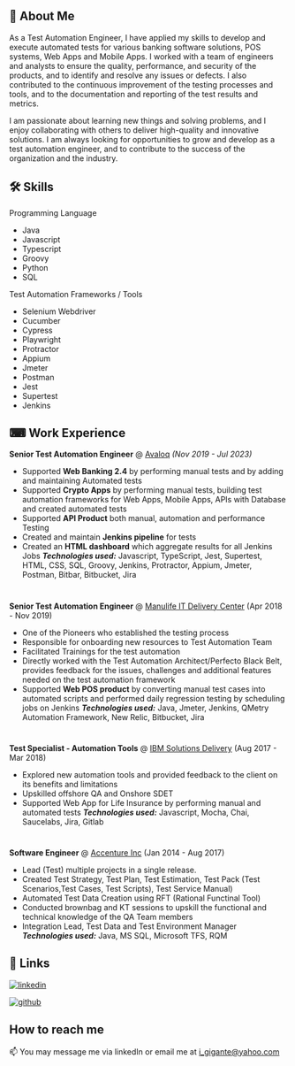 
## 🚀 About Me
As a Test Automation Engineer, I have applied my skills to develop and execute automated tests for various banking software solutions, POS systems, Web Apps and Mobile Apps. I worked with a team of engineers and analysts to ensure the quality, performance, and security of the products, and to identify and resolve any issues or defects. I also contributed to the continuous improvement of the testing processes and tools, and to the documentation and reporting of the test results and metrics. 

I am passionate about learning new things and solving problems, and I enjoy collaborating with others to deliver high-quality and innovative solutions. I am always looking for opportunities to grow and develop as a test automation engineer, and to contribute to the success of the organization and the industry.


## 🛠 Skills
Programming Language

* Java
* Javascript
* Typescript
* Groovy
* Python
* SQL

Test Automation Frameworks / Tools

* Selenium Webdriver
* Cucumber
* Cypress
* Playwright
* Protractor
* Appium
* Jmeter
* Postman
* Jest
* Supertest
* Jenkins



## ⌨ Work Experience

**Senior Test Automation Engineer** @ [Avaloq](https://www.avaloq.com/) _(Nov 2019 - Jul 2023)_ 

  - Supported **Web Banking 2.4** by performing manual tests and by adding and maintaining Automated tests
  - Supported **Crypto Apps** by performing manual tests, building test automation frameworks for Web Apps, Mobile Apps, APIs with Database and created automated tests 
  - Supported **API Product** both manual, automation and performance Testing
  - Created and maintain **Jenkins pipeline** for tests
  - Created an **HTML dashboard** which aggregate results for all Jenkins Jobs
   **_Technologies used:_** Javascript, TypeScript, Jest, Supertest, HTML, CSS, SQL, Groovy, Jenkins, Protractor, Appium, Jmeter, Postman, Bitbar, Bitbucket, Jira
#

**Senior Test Automation Engineer** @ [Manulife IT Delivery Center](https://www.manulife.com.ph/about-us/newsroom/latest-news/manulife-it-delivery-center.html) (Apr 2018 - Nov 2019)
  - One of the Pioneers who established the testing process
  - Responsible for onboarding new resources to Test Automation Team 
  - Facilitated Trainings for the test automation
  - Directly worked with the Test Automation Architect/Perfecto Black Belt, provides feedback for the issues, challenges and additional features needed on the test automation framework
  - Supported **Web POS product** by converting manual test cases into automated scripts and performed daily regression testing by scheduling jobs on Jenkins
   **_Technologies used:_** Java, Jmeter, Jenkins, QMetry Automation Framework, New Relic, Bitbucket, Jira
#

**Test Specialist - Automation Tools** @ [IBM Solutions Delivery](https://www.ibm.com/) (Aug 2017 - Mar 2018)
  - Explored new automation tools and provided feedback to the client on its benefits and limitations
  - Upskilled offshore QA and Onshore SDET
  - Supported Web App for Life Insurance by performing manual and automated tests
**_Technologies used:_** Javascript, Mocha, Chai, Saucelabs, Jira, Gitlab
#

**Software Engineer** @ [Accenture Inc](https://www.accenture.com/ph-en) (Jan 2014 - Aug 2017)
  - Lead (Test) multiple projects in a single release.
  - Created Test Strategy, Test Plan, Test Estimation, Test Pack (Test Scenarios,Test Cases, Test Scripts), Test Service Manual)
  - Automated Test Data Creation using RFT (Rational Functinal Tool)
  - Conducted brownbag and KT sessions to upskill the functional and technical knowledge of the QA Team members
  - Integration Lead, Test Data and Test Environment Manager
  **_Technologies used:_** Java, MS SQL, Microsoft TFS, RQM


## 🔗 Links

[![linkedin](https://img.shields.io/badge/linkedin-0A66C2?style=for-the-badge&logo=linkedin&logoColor=white)](https://www.linkedin.com/in/ian-gigante-a663ab11a/)

[![github](
https://github.githubassets.com/favicons/favicon.png)](https://github.com/IanGigante)



## How to reach me

📫 You may message me via linkedIn or email me at i_gigante@yahoo.com


